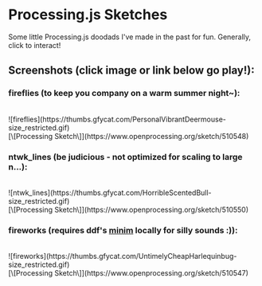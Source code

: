# Processing.js Sketches

Some little Processing.js doodads I've made in the past for fun. Generally, click to interact!

## Screenshots (click image or link below go play!):

### fireflies (to keep you company on a warm summer night~):
<br>
![fireflies](https://thumbs.gfycat.com/PersonalVibrantDeermouse-size_restricted.gif)
<br>
[\[Processing Sketch\]](https://www.openprocessing.org/sketch/510548)

### ntwk_lines (be judicious - not optimized for scaling to large n...):
<br>
![ntwk_lines](https://thumbs.gfycat.com/HorribleScentedBull-size_restricted.gif)
<br>
[\[Processing Sketch\]](https://www.openprocessing.org/sketch/510550)
   
### fireworks (requires ddf's [minim](https://github.com/ddf/Minim) locally for silly sounds :)):
<br>
![fireworks](https://thumbs.gfycat.com/UntimelyCheapHarlequinbug-size_restricted.gif)
<br>
[\[Processing Sketch\]](https://www.openprocessing.org/sketch/510547)

